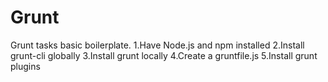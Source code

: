# Grunt
Grunt tasks basic boilerplate.
1.Have Node.js and npm installed
2.Install grunt-cli globally
3.Install grunt locally 
4.Create a gruntfile.js
5.Install grunt plugins

